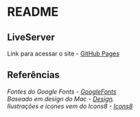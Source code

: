 # README
## LiveServer
Link para acessar o site - [GitHub Pages](https://github.com/Riicky-hub)

## Referências

_Fontes do Google Fonts - [GoogleFonts](https://fonts.google.com/)_  
_Baseado em design do Mac -  [Design](https://www.pngegg.com/pt/png-orjgb)._  
_Ilustrações e ícones vem do Icons8 - [Icons8](https://icons8.com/)_